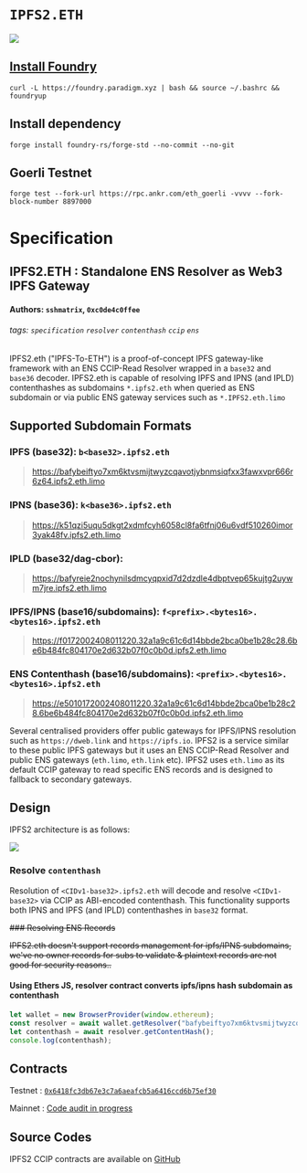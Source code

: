 # `IPFS2.ETH`
[![](https://gist.githubusercontent.com/sshmatrix/057d4cd05f99586abf22a3cb14f40ff6/raw/82bf4c4dcd8c25fd20f9f7908b308b5dd502f459/badge.svg)](https://github.com/namesys-eth/ipfs2-eth-resolver/actions/workflows/test.yml)

## [Install Foundry](https://getfoundry.sh/)
`curl -L https://foundry.paradigm.xyz | bash && source ~/.bashrc && foundryup`

## Install dependency
`forge install foundry-rs/forge-std --no-commit --no-git`

## Goerli Testnet
 `forge test --fork-url https://rpc.ankr.com/eth_goerli -vvvv --fork-block-number 8897000`

# Specification 

## IPFS2.ETH : Standalone ENS Resolver as Web3 IPFS Gateway
#### Authors: `sshmatrix`, `0xc0de4c0ffee`
###### tags: `specification` `resolver` `contenthash` `ccip` `ens`

IPFS2.eth ("IPFS-To-ETH") is a proof-of-concept IPFS gateway-like framework with an ENS CCIP-Read Resolver wrapped in a `base32` and `base36` decoder. IPFS2.eth is capable of resolving IPFS and IPNS (and IPLD) contenthashes as subdomains `*.ipfs2.eth` when queried as ENS subdomain or via public ENS gateway services such as `*.IPFS2.eth.limo`  

## Supported Subdomain Formats
### IPFS (base32): `b<base32>.ipfs2.eth`
> https://bafybeiftyo7xm6ktvsmijtwyzcqavotjybnmsiqfxx3fawxvpr666r6z64.ipfs2.eth.limo

### IPNS (base36): `k<base36>.ipfs2.eth`
> https://k51qzi5uqu5dkgt2xdmfcyh6058cl8fa6tfnj06u6vdf510260imor3yak48fv.ipfs2.eth.limo

### IPLD (base32/dag-cbor): 
> https://bafyreie2nochynilsdmcyqpxid7d2dzdle4dbptvep65kujtg2uywm7jre.ipfs2.eth.limo

### IPFS/IPNS (base16/subdomains): `f<prefix>.<bytes16>.<bytes16>.ipfs2.eth`
> https://f0172002408011220.32a1a9c61c6d14bbde2bca0be1b28c28.6be6b484fc804170e2d632b07f0c0b0d.ipfs2.eth.limo

### ENS Contenthash (base16/subdomains): `<prefix>.<bytes16>.<bytes16>.ipfs2.eth`

> https://e5010172002408011220.32a1a9c61c6d14bbde2bca0be1b28c28.6be6b484fc804170e2d632b07f0c0b0d.ipfs2.eth.limo

Several centralised providers offer public gateways for IPFS/IPNS resolution such as `https://dweb.link` and `https://ipfs.io`. IPFS2 is a service similar to these public IPFS gateways but it uses an ENS CCIP-Read Resolver and public ENS gateways (`eth.limo`, `eth.link` etc). IPFS2 uses `eth.limo` as its default CCIP gateway to read specific ENS records and is designed to fallback to secondary gateways.

## Design

IPFS2 architecture is as follows:

![](https://raw.githubusercontent.com/namesys-eth/ipfs2-resources/main/graphics/ipfs2.png)

### Resolve `contenthash`

Resolution of `<CIDv1-base32>.ipfs2.eth` will decode and resolve `<CIDv1-base32>` via CCIP as ABI-encoded contenthash. This functionality supports both IPNS and IPFS (and IPLD) contenthashes in `base32` format.

~~### Resolving ENS Records~~

~~IPFS2.eth doesn't support records management for ipfs/IPNS subdomains, we've no owner records for subs to validate & plaintext records are not good for security reasons..~~


#### Using Ethers JS, resolver contract converts ipfs/ipns hash subdomain as contenthash  

```js
let wallet = new BrowserProvider(window.ethereum);
const resolver = await wallet.getResolver("bafybeiftyo7xm6ktvsmijtwyzcqavotjybnmsiqfxx3fawxvpr666r6z64.ipfs2.eth");
let contenthash = await resolver.getContentHash();
console.log(contenthash);
```

## Contracts

Testnet : [`0x6418fc3db67e3c7a6aeafcb5a6416ccd6b75ef30`](https://goerli.etherscan.io/address/0x6418fc3db67e3c7a6aeafcb5a6416ccd6b75ef30#code)

Mainnet : [Code audit in progress](https://github.com/namesys-eth/ipfs2-eth-resolver/blob/main/src/IPFS2.sol)

## Source Codes

IPFS2 CCIP contracts are available on [GitHub](https://github.com/namesys-eth/ipfs2-eth-resolver)
